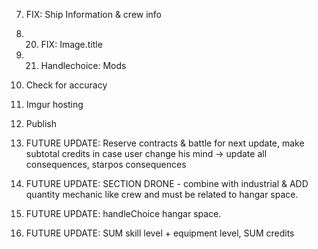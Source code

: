 7. FIX: Ship Information & crew info

9. 20. FIX: Image.title
10. 21. Handlechoice: Mods 

15. Check for accuracy

25. Imgur hosting

16. Publish

17. FUTURE UPDATE: Reserve contracts & battle for next update, make subtotal credits in case user change his mind -> update all consequences, starpos consequences

18. FUTURE UPDATE: SECTION DRONE - combine with industrial & ADD quantity mechanic like crew and must be related to hangar space. 
21. FUTURE UPDATE: handleChoice hangar space.
19. FUTURE UPDATE: SUM skill level + equipment level, SUM credits



